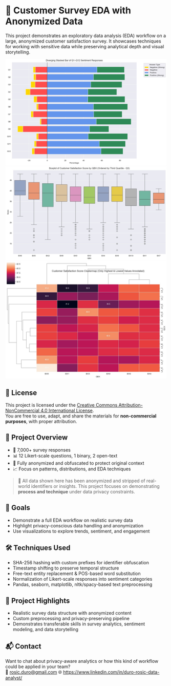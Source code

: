 # 🔐 Customer Survey EDA with Anonymized Data

This project demonstrates an exploratory data analysis (EDA) workflow on a large, anonymized customer satisfaction survey. It showcases techniques for working with sensitive data while preserving analytical depth and visual storytelling.

![DivergingStackedBar](assets/SampleVisual_SentimentResponseDivergingStackedBar.jpg)
![Boxplot](assets/SampleVisual_ScoreBoxplot.jpg)
![Clustermap](assets/SampleVisual_ScoreClustermap.jpg)

## 📄 License

This project is licensed under the [Creative Commons Attribution-NonCommercial 4.0 International License](https://creativecommons.org/licenses/by-nc/4.0/).  
You are free to use, adapt, and share the materials for **non-commercial purposes**, with proper attribution.

## 🧾 Project Overview

- 💬 7,000+ survey responses
- 📊 12 Likert-scale questions, 1 binary, 2 open-text
- 🧼 Fully anonymized and obfuscated to protect original context
- 📈 Focus on patterns, distributions, and EDA techniques

> 🚨 All data shown here has been anonymized and stripped of real-world identifiers or insights. This project focuses on demonstrating **process and technique** under data privacy constraints.

## 🧪 Goals

- Demonstrate a full EDA workflow on realistic survey data
- Highlight privacy-conscious data handling and anonymization
- Use visualizations to explore trends, sentiment, and engagement

## 🛠️ Techniques Used

- SHA-256 hashing with custom prefixes for identifier obfuscation
- Timestamp shifting to preserve temporal structure
- Free-text entity replacement & POS-based word substitution
- Normalization of Likert-scale responses into sentiment categories
- Pandas, seaborn, matplotlib, nltk/spacy-based text preprocessing

## 🎯 Project Highlights

- Realistic survey data structure with anonymized content
- Custom preprocessing and privacy-preserving pipeline
- Demonstrates transferable skills in survey analytics, sentiment modeling, and data storytelling

## 📬 Contact

Want to chat about privacy-aware analytics or how this kind of workflow could be applied in your team?  
📧 rosic.duro@gmail.com
🌐 https://www.linkedin.com/in/duro-rosic-data-analyst/